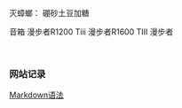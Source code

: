 灭蟑螂：
    硼砂土豆加糖


音箱
    漫步者R1200 Tiii
    漫步者R1600 TIII
    漫步者


​    

### 网站记录

[Markdown语法](https://markdown-it.github.io/)



